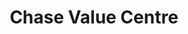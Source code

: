 ---
title: "Chase Value Centre"
url: /karachi/chase-value-centre-shahrah-e-jahangir/
shop: Einkaufszentrum
---